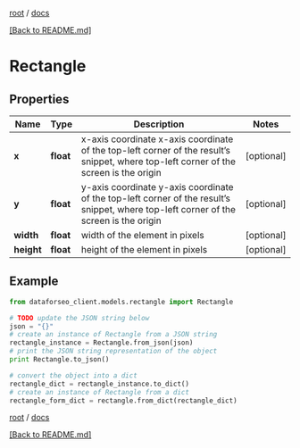 [root](./../ "root") / [docs](./ "docs")

[[Back to README.md]](./../README.md "[Back to README.md]")

# Rectangle

## Properties

Name | Type | Description | Notes
------------ | ------------- | ------------- | -------------
**x** | **float** | x-axis coordinate x-axis coordinate of the top-left corner of the result’s snippet, where top-left corner of the screen is the origin | [optional]
**y** | **float** | y-axis coordinate y-axis coordinate of the top-left corner of the result’s snippet, where top-left corner of the screen is the origin | [optional]
**width** | **float** | width of the element in pixels | [optional]
**height** | **float** | height of the element in pixels | [optional]

## Example

```python
from dataforseo_client.models.rectangle import Rectangle

# TODO update the JSON string below
json = "{}"
# create an instance of Rectangle from a JSON string
rectangle_instance = Rectangle.from_json(json)
# print the JSON string representation of the object
print Rectangle.to_json()

# convert the object into a dict
rectangle_dict = rectangle_instance.to_dict()
# create an instance of Rectangle from a dict
rectangle_form_dict = rectangle.from_dict(rectangle_dict)
```

  

[root](./../ "root") / [docs](./ "docs")

[[Back to README.md]](./../README.md "[Back to README.md]")